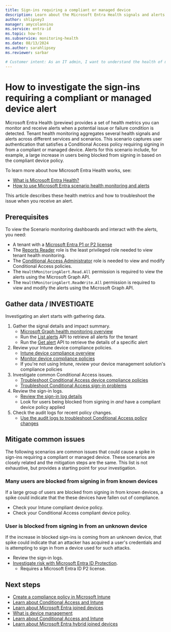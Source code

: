 ```yaml
---
title: Sign-ins requiring a compliant or managed device
description: Learn about the Microsoft Entra Health signals and alerts for sign-ins that require a compliant or managed device
author: shlipsey3
manager: amycolannino
ms.service: entra-id
ms.topic: how-to
ms.subservice: monitoring-health
ms.date: 08/13/2024
ms.author: sarahlipsey
ms.reviewer: sarbar

# Customer intent: As an IT admin, I want to understand the health of my tenant through identity related signals and alerts so I can proactively address issues and maintain a healthy tenant.
---
```


# How to investigate the sign-ins requiring a compliant or managed device alert

Microsoft Entra Health (preview) provides a set of health metrics you can monitor and receive alerts when a potential issue or failure condition is detected. Tenant health monitoring aggregates several health signals and alerts across different services and scenarios. This scenario captures user authentication that satisfies a Conditional Access policy requiring signing in from a compliant or managed device. Alerts for this scenario include, for example, a large increase in users being blocked from signing in based on the compliant device policy.

To learn more about how Microsoft Entra Health works, see:

- [What is Microsoft Entra Health?](concept-microsoft-entra-health.md)
- [How to use Microsoft Entra scenario health monitoring and alerts](howto-use-health-scenario-alerts.md)

This article describes these health metrics and how to troubleshoot the issue when you receive an alert.

## Prerequisites

To view the Scenario monitoring dashboards and interact with the alerts, you need:

- A tenant with a [Microsoft Entra P1 or P2 license](~/fundamentals/get-started-premium.md)
- The [Reports Reader](../role-based-access-control/permissions-reference.md#reports-reader) role is the least privileged role needed to view tenant health monitoring.
- The [Conditional Access Administrator](../role-based-access-control/permissions-reference.md#conditional-access-administrator) role is needed to view and modify Conditional Access policies.
- The `HealthMonitoringAlert.Read.All` permission is required to view the alerts using the Microsoft Graph API.
- The `HealthMonitoringAlert.ReadWrite.All` permission is required to view and modify the alerts using the Microsoft Graph API.

## Gather data / INVESTIGATE

Investigating an alert starts with gathering data.

1. Gather the signal details and impact summary.
    - [Microsoft Graph health monitoring overview](/graph/api/resources/healthmonitoring-overview?view=graph-rest-beta&preserve-view=true)
    - Run the [List alerts](/graph/api/healthmonitoring-healthmonitoringroot-list-alerts?view=graph-rest-beta&preserve-view=true) API to retrieve all alerts for the tenant
    - Run the [Get alert](/graph/api/healthmonitoring-alert-get?view=graph-rest-beta&preserve-view=true) API to retrieve the details of a specific alert
1. Review your Intune device compliance policies.
    - [Intune device compliance overview](/mem/intune/protect/device-compliance-get-started)
    - [Monitor device compliance policies](/mem/intune/protect/compliance-policy-monitor)
    - If you're not using Intune, review your device management solution's compliance policies
1. Investigate common Conditional Access issues.
    - [Troubleshoot Conditional Access device compliance policies](/troubleshoot/mem/intune/device-protection/troubleshoot-conditional-access#devices-appear-compliant-but-users-are-still-blocked)
    - [Troubleshoot Conditional Access sign-in problems](../conditional-access/troubleshoot-conditional-access.md)
1. Review the sign-in logs.
    - [Review the sign-in log details](concept-sign-in-log-activity-details.md)
    - Look for users being blocked from signing in *and* have a compliant device policy applied
1. Check the audit logs for recent policy changes.
    - [Use the audit logs to troubleshoot Conditional Access policy changes](../conditional-access/troubleshoot-policy-changes-audit-log.md)

## Mitigate common issues

The following scenarios are common issues that could cause a spike in sign-ins requiring a compliant or managed device. These scenarios are closely related and the mitigation steps are the same. This list is not exhaustive, but provides a starting point for your investigation.

### Many users are blocked from signing in from known devices

If a large group of users are blocked from signing in from known devices, a spike could indicate that the these devices have fallen out of compliance.

- Check your Intune compliant device policy.
- Check your Conditional Access compliant device policy.

### User is blocked from signing in from an unknown device

If the increase in blocked sign-ins is coming from an unknown device, that spike could indicate that an attacker has acquired a user's credentials and is attempting to sign in from a device used for such attacks.

- Review the sign-in logs.
- [Investigate risk with Microsoft Entra ID Protection](../../id-protection/howto-identity-protection-investigate-risk.md).
    - Requires a Microsoft Entra ID P2 license.

## Next steps

- [Create a compliance policy in Microsoft Intune](/mem/intune/protect/create-compliance-policy)
- [Learn about Conditional Access and Intune](/mem/intune/protect/conditional-access)
- [Learn about Microsoft Entra joined devices](../devices/concept-directory-join.md)
- [What is device management](/mem/intune/fundamentals/what-is-device-management)
- [Learn about Conditional Access and Intune](/mem/intune/protect/conditional-access)
- [Learn about Microsoft Entra hybrid joined devices](../devices/concept-hybrid-join.md)